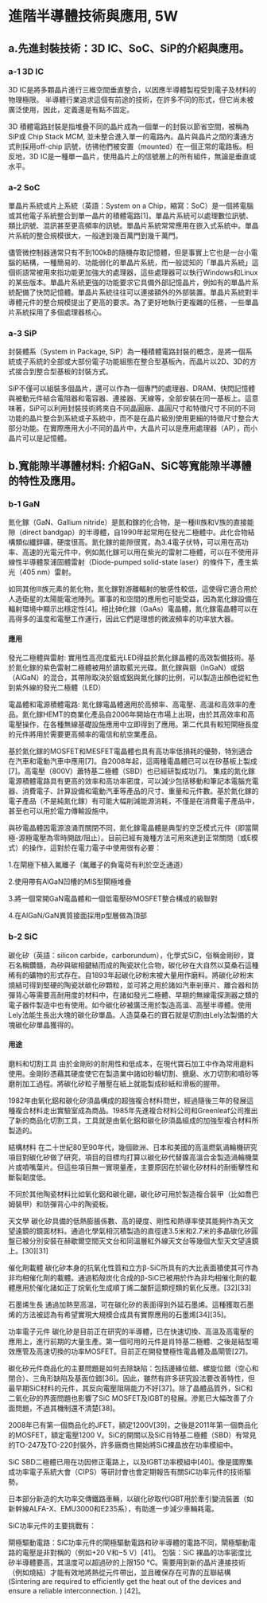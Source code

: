 # 進階半導體技術與應用, 5W 

## a.先進封裝技術：3D IC、SoC、SiP的介紹與應用。 
### a-1 3D IC
3D IC是將多顆晶片進行三維空間垂直整合，以因應半導體製程受到電子及材料的物理極限。 半導體行業追求這個有前途的技術，在許多不同的形式，但它尚未被廣泛使用，因此，定義還是有點不固定。

3D 積體電路封裝是指堆疊不同的晶片成為一個單一的封裝以節省空間，被稱為SiP或 Chip Stack MCM, 並未整合進入單一的電路內。晶片與晶片之間的溝通方式則採用off-chip 訊號，彷彿他們被安置（mounted）在一個正常的電路板。相反地，3D IC是一種單一晶片，使用晶片上的信號層上的所有組件，無論是垂直或水平。

### a-2 SoC
單晶片系統或片上系統（英語：System on a Chip，縮寫：SoC）是一個將電腦或其他電子系統整合到單一晶片的積體電路[1]。單晶片系統可以處理數位訊號、類比訊號、混訊甚至更高頻率的訊號。單晶片系統常常應用在嵌入式系統中。單晶片系統的整合規模很大，一般達到幾百萬門到幾千萬門。

儘管微控制器通常只有不到100kB的隨機存取記憶體，但是事實上它也是一台小電腦的結構，一種簡易的、功能弱化的單晶片系統，而一般認知的「單晶片系統」這個術語常被用來指功能更加強大的處理器，這些處理器可以執行Windows和Linux的某些版本。單晶片系統更強的功能要求它具備外部記憶晶片，例如有的單晶片系統配備了快閃記憶體。單晶片系統往往可以連接額外的外部裝置。單晶片系統對半導體元件的整合規模提出了更高的要求。為了更好地執行更複雜的任務，一些單晶片系統採用了多個處理器核心。

### a-3 SiP
封裝體系（System in Package, SiP）為一種積體電路封裝的概念，是將一個系統或子系統的全部或大部份電子功能組態在整合型基板內，而晶片以2D、3D的方式接合到整合型基板的封裝方式。

SiP不僅可以組裝多個晶片，還可以作為一個專門的處理器、DRAM、快閃記憶體與被動元件結合電阻器和電容器、連接器、天線等，全部安裝在同一基板上。這意味著，SiP可以利用封裝技術將來自不同晶圓廠、晶圓尺寸和特徵尺寸不同的不同功能的晶片整合到系統或子系統中，而不是在晶片級別使用更細的特徵尺寸整合大部分功能。在實際應用大小不同的晶片中，大晶片可以是應用處理器（AP），而小晶片可以是記憶體。

## b.寬能隙半導體材料: 介紹GaN、SiC等寬能隙半導體的特性及應用。
### b-1 GaN 
氮化鎵（GaN、Gallium nitride）是氮和鎵的化合物，是一種III族和V族的直接能隙（direct bandgap）的半導體，自1990年起常用在發光二極體中。此化合物結構類似纖鋅礦，硬度很高。氮化鎵的能隙很寬，為3.4電子伏特，可以用在高功率、高速的光電元件中，例如氮化鎵可以用在紫光的雷射二極體，可以在不使用非線性半導體泵浦固體雷射（Diode-pumped solid-state laser）的條件下，產生紫光（405 nm）雷射。

如同其他III族元素的氮化物，氮化鎵對游離輻射的敏感性較低，這使得它適合用於人造衛星的太陽能電池陣列。軍事的和空間的應用也可能受益，因為氮化鎵設備在輻射環境中顯示出穩定性[4]。相比砷化鎵（GaAs）電晶體，氮化鎵電晶體可以在高得多的溫度和電壓工作運行，因此它們是理想的微波頻率的功率放大器。
#### 應用
發光二極體與雷射:
實用性高亮度藍光LED得益於氮化鎵晶體的高效製備技術。基於氮化鎵的紫色雷射二極體被用於讀取藍光光碟。氮化鎵與銦（InGaN）或鋁（AlGaN）的混合，其帶隙取決於銦或鋁與氮化鎵的比例，可以製造出顏色從紅色到紫外線的發光二極體（LED）

電晶體和電源積體電路:
氮化鎵電晶體適用於高頻率、高電壓、高溫和高效率的產品。氮化鎵HEMT的商業化產品自2006年開始在市場上出現，由於其高效率和高電壓操作，在各種無線基礎設施應用中立即得到了應用。第二代具有較短閘極長度的元件將用於需要更高頻率的電信和航空業產品。

基於氮化鎵的MOSFET和MESFET電晶體也具有高功率低損耗的優勢，特別適合在汽車和電動汽車中應用[7]。自2008年起，這兩種電晶體已可以在矽基板上製成[7]。高電壓（800V）蕭特基二極體（SBD）也已經研製成功[7]。
集成的氮化鎵電源積體電路具有更高的效率和高功率密度，可以減少包括移動和筆記本電腦充電器、消費電子、計算設備和電動汽車等產品的尺寸、重量和元件數。基於氮化鎵的電子產品（不是純氮化鎵）有可能大幅削減能源消耗，不僅是在消費電子產品中，甚至也可以用於電力傳輸設施中。

與矽電晶體因電源浪涌而關閉不同，氮化鎵電晶體是典型的空乏模式元件（即當閘極-源極電壓為零時開啟/阻止）。目前已經有幾種方法可用來達到正常關閉（或E模式）的操作，這對於在電力電子中使用很有必要：

1.在閘極下植入氟離子（氟離子的負電荷有利於空乏通道）

2.使用帶有AlGaN凹槽的MIS型閘極堆疊

3.將一個常開GaN電晶體和一個低電壓矽MOSFET整合構成的級聯對

4.在AlGaN/GaN異質接面採用p型層做為頂部

### b-2 SiC
碳化矽（英語：silicon carbide，carborundum），化學式SiC，俗稱金剛砂，寶石名稱鑽髓，為矽與碳相鍵結而成的陶瓷狀化合物，碳化矽在大自然以莫桑石這種稀有的礦物的形式存在。自1893年起碳化矽粉末被大量用作磨料。將碳化矽粉末燒結可得到堅硬的陶瓷狀碳化矽顆粒，並可將之用於諸如汽車剎車片、離合器和防彈背心等需要高耐用度的材料中，在諸如發光二極體、早期的無線電探測器之類的電子器件製造中也有使用。如今碳化矽被廣泛用於製造高溫、高壓半導體。使用Lely法能生長出大塊的碳化矽單晶。人造莫桑石的寶石就是切割由Lely法製備的大塊碳化矽單晶獲得的。

#### 用途
磨料和切割工具
由於金剛砂的耐用性和低成本，在現代寶石加工中作為常用磨料使用。金剛砂憑藉其硬度使它在製造業中諸如砂輪切割、搪磨、水刀切割和噴砂等磨削加工過程。將碳化矽粒子層壓在紙上就能製成砂紙和滑板的握帶。

1982年由氧化鋁和碳化矽須晶構成的超強複合材料問世，經過隨後三年的發展這種複合材料走出實驗室成為商品。1985年先進複合材料公司和Greenleaf公司推出了新的商品化切割工具，工具就是由氧化鋁和碳化矽須晶組成的加強型複合材料所製造的。

結構材料
在二十世紀80至90年代，幾個歐洲、日本和美國的高溫燃氣渦輪機研究項目對碳化矽做了研究，項目的目標均打算以碳化矽代替鎳高溫合金製造渦輪機葉片或噴嘴葉片。但這些項目無一實現量產，主要原因在於碳化矽材料的耐衝擊性和斷裂韌度低。

不同於其他陶瓷材料比如氧化鋁和碳化硼，碳化矽可用於製造複合裝甲（比如喬巴姆裝甲）和防彈背心中的陶瓷板。

天文學
碳化矽具備的低熱膨脹係數、高的硬度、剛性和熱導率使其能夠作為天文望遠鏡的鏡面材料。通過化學氣相沉積製造的直徑達3.5米和2.7米的多晶碳化矽圓盤已被分別安裝在赫歇爾空間天文台和同溫層紅外線天文台等幾個大型天文望遠鏡上。[30][31]

催化劑載體
碳化矽本身的抗氧化性質和立方β-SiC所具有的大比表面積使其可作為非均相催化劑的載體。通過稻殼炭化合成的β-SiC已被用於作為非均相催化劑的載體應用於催化諸如正丁烷氧化生成順丁烯二酸酐這類烴類的氧化反應。[32][33]

石墨烯生長
通過加熱至高溫，可在碳化矽的表面得到外延石墨烯。這種獲取石墨烯的方法被認為有希望實現大規模合成具有實際應用的石墨烯[34][35]。

功率電子元件
碳化矽是目前正在研究的半導體，已在快速切換、高溫及高電壓的應用上，進行前期的大量生產。第一個可用的元件是肖特基二極體、之後是結型場效應管及高速切換的功率MOSFET。目前正在開發雙極性電晶體及晶閘管[27]。

碳化矽元件商品化的主要問題是如何去除缺陷：包括邊緣位錯、螺旋位錯（空心和閉合）、三角形缺陷及基面位錯[36]。因此，雖然有許多研究設法要改善特性，但最早期SiC材料的元件，其反向電壓阻隔能力不好[37]。除了晶體品質外，SiC和二氧化矽的界面問題也影響了SiC MOSFET及IGBT的發展。滲氮已大幅改善了介面問題，不過其機制還不清楚[38]。

2008年已有第一個商品化的JFET，額定1200V[39]，之後是2011年第一個商品化的MOSFET，額定電壓1200 V。SiC的開關以及SiC肖特基二極體（SBD）有常見的TO-247及TO-220封裝外，許多廠商也開始將SiC裸晶放在功率模組中。

SiC SBD二極體已用在功因修正電路上，以及IGBT功率模組中[40]。像是國際集成功率電子系統大會（CIPS）等研討會也會定期報告有關SiC功率元件的技術驅勢。

日本部分新造的大功率交傳鐵路車輛，以碳化矽取代IGBT用於牽引變流裝置（如新幹線ALFA-X、EMU3000和E235系），有助進一步減少車輛耗電。

SiC功率元件的主要挑戰有：

閘極驅動電路：SiC功率元件的閘極驅動電路和矽半導體的電路不同，閘極驅動電路的電壓是非對稱的（例如+20 V和−5 V）[41]。
包裝：SiC 裸晶的功率密度比矽半導體要高，其溫度可以超過矽的上限150 °C。需要用到新的晶片連接技術（例如燒結）才能有效地將熱從元件帶出，並且確保存在可靠的互聯結構 (Sintering are required to efficiently get the heat out of the devices and ensure a reliable interconnection. ) [42]。



















